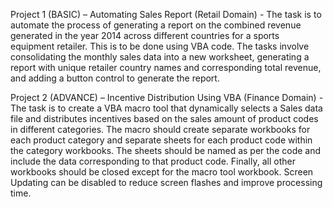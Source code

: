 Project 1 (BASIC) – Automating Sales Report (Retail Domain) - The task is to automate the process 
of generating a report on the combined revenue generated in the year 2014 across different 
countries for a sports equipment retailer. This is to be done using VBA code. The tasks 
involve consolidating the monthly sales data into a new worksheet, generating a report with 
unique retailer country names and corresponding total revenue, and adding a button control 
to generate the report.



Project 2 (ADVANCE) – Incentive Distribution Using VBA (Finance Domain) - The task is to create a 
VBA macro tool that dynamically selects a Sales data file and distributes incentives based on 
the sales amount of product codes in different categories. The macro should create separate 
workbooks for each product category and separate sheets for each product code within the 
category workbooks. The sheets should be named as per the code and include the data 
corresponding to that product code. Finally, all other workbooks should be closed except for 
the macro tool workbook. Screen Updating can be disabled to reduce screen flashes and 
improve processing time.
